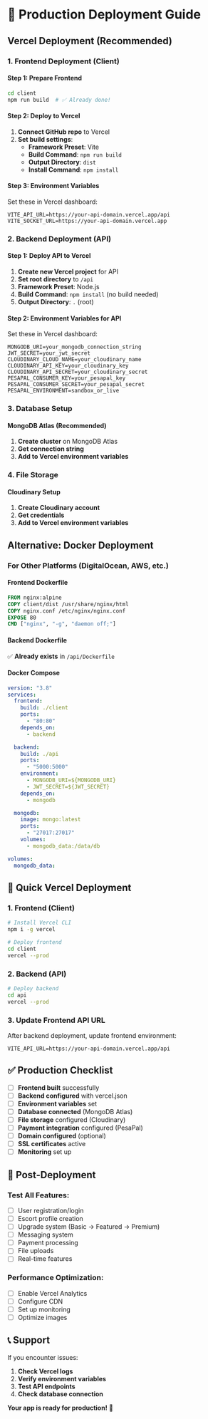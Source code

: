 # 🚀 Production Deployment Guide

## **Vercel Deployment (Recommended)**

### **1. Frontend Deployment (Client)**

#### **Step 1: Prepare Frontend**

```bash
cd client
npm run build  # ✅ Already done!
```

#### **Step 2: Deploy to Vercel**

1. **Connect GitHub repo** to Vercel
2. **Set build settings**:
   - **Framework Preset**: Vite
   - **Build Command**: `npm run build`
   - **Output Directory**: `dist`
   - **Install Command**: `npm install`

#### **Step 3: Environment Variables**

Set these in Vercel dashboard:

```
VITE_API_URL=https://your-api-domain.vercel.app/api
VITE_SOCKET_URL=https://your-api-domain.vercel.app
```

### **2. Backend Deployment (API)**

#### **Step 1: Deploy API to Vercel**

1. **Create new Vercel project** for API
2. **Set root directory** to `/api`
3. **Framework Preset**: Node.js
4. **Build Command**: `npm install` (no build needed)
5. **Output Directory**: `.` (root)

#### **Step 2: Environment Variables for API**

Set these in Vercel dashboard:

```
MONGODB_URI=your_mongodb_connection_string
JWT_SECRET=your_jwt_secret
CLOUDINARY_CLOUD_NAME=your_cloudinary_name
CLOUDINARY_API_KEY=your_cloudinary_key
CLOUDINARY_API_SECRET=your_cloudinary_secret
PESAPAL_CONSUMER_KEY=your_pesapal_key
PESAPAL_CONSUMER_SECRET=your_pesapal_secret
PESAPAL_ENVIRONMENT=sandbox_or_live
```

### **3. Database Setup**

#### **MongoDB Atlas (Recommended)**

1. **Create cluster** on MongoDB Atlas
2. **Get connection string**
3. **Add to Vercel environment variables**

### **4. File Storage**

#### **Cloudinary Setup**

1. **Create Cloudinary account**
2. **Get credentials**
3. **Add to Vercel environment variables**

## **Alternative: Docker Deployment**

### **For Other Platforms (DigitalOcean, AWS, etc.)**

#### **Frontend Dockerfile**

```dockerfile
FROM nginx:alpine
COPY client/dist /usr/share/nginx/html
COPY nginx.conf /etc/nginx/nginx.conf
EXPOSE 80
CMD ["nginx", "-g", "daemon off;"]
```

#### **Backend Dockerfile**

✅ **Already exists** in `/api/Dockerfile`

#### **Docker Compose**

```yaml
version: "3.8"
services:
  frontend:
    build: ./client
    ports:
      - "80:80"
    depends_on:
      - backend

  backend:
    build: ./api
    ports:
      - "5000:5000"
    environment:
      - MONGODB_URI=${MONGODB_URI}
      - JWT_SECRET=${JWT_SECRET}
    depends_on:
      - mongodb

  mongodb:
    image: mongo:latest
    ports:
      - "27017:27017"
    volumes:
      - mongodb_data:/data/db

volumes:
  mongodb_data:
```

## **🚀 Quick Vercel Deployment**

### **1. Frontend (Client)**

```bash
# Install Vercel CLI
npm i -g vercel

# Deploy frontend
cd client
vercel --prod
```

### **2. Backend (API)**

```bash
# Deploy backend
cd api
vercel --prod
```

### **3. Update Frontend API URL**

After backend deployment, update frontend environment:

```
VITE_API_URL=https://your-api-domain.vercel.app/api
```

## **✅ Production Checklist**

- [ ] **Frontend built** successfully
- [ ] **Backend configured** with vercel.json
- [ ] **Environment variables** set
- [ ] **Database connected** (MongoDB Atlas)
- [ ] **File storage** configured (Cloudinary)
- [ ] **Payment integration** configured (PesaPal)
- [ ] **Domain configured** (optional)
- [ ] **SSL certificates** active
- [ ] **Monitoring** set up

## **🔧 Post-Deployment**

### **Test All Features:**

- [ ] User registration/login
- [ ] Escort profile creation
- [ ] Upgrade system (Basic → Featured → Premium)
- [ ] Messaging system
- [ ] Payment processing
- [ ] File uploads
- [ ] Real-time features

### **Performance Optimization:**

- [ ] Enable Vercel Analytics
- [ ] Configure CDN
- [ ] Set up monitoring
- [ ] Optimize images

## **📞 Support**

If you encounter issues:

1. **Check Vercel logs**
2. **Verify environment variables**
3. **Test API endpoints**
4. **Check database connection**

**Your app is ready for production!** 🎉
